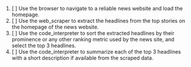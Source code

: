 1. [ ] Use the browser to navigate to a reliable news website and load the homepage.
2. [ ] Use the web_scraper to extract the headlines from the top stories on the homepage of the news website.
3. [ ] Use the code_interpreter to sort the extracted headlines by their prominence or any other ranking metric used by the news site, and select the top 3 headlines.
4. [ ] Use the code_interpreter to summarize each of the top 3 headlines with a short description if available from the scraped data.
